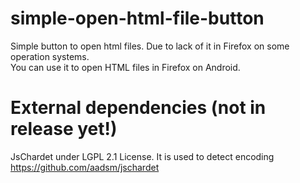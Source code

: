 # simple-open-html-file-button
Simple button to open html files. Due to lack of it in Firefox on some operation systems.  
You can use it to open HTML files in Firefox on Android.

# External dependencies (not in release yet!)

JsChardet under LGPL 2.1 License. It is used to detect encoding  
https://github.com/aadsm/jschardet